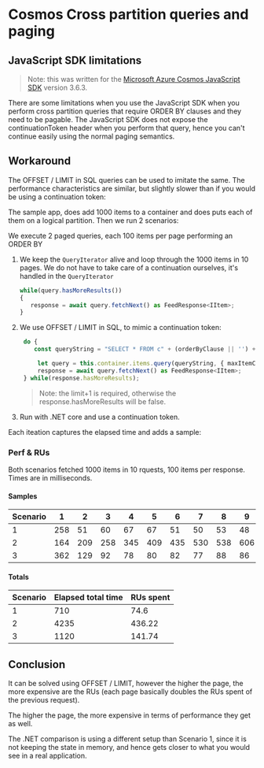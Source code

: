 # Cosmos Cross partition queries and paging

## JavaScript SDK limitations

> Note: this was written for the [Microsoft Azure Cosmos JavaScript SDK](https://github.com/Azure/azure-cosmos-js/) version 3.6.3.

There are some limitations when you use the JavaScript SDK when you perform cross partition queries that require ORDER BY clauses and they need to be pagable. The JavaScript SDK does not expose the continuationToken header when you perform that query, hence you can't continue easily using the normal paging semantics.

## Workaround

The OFFSET / LIMIT in SQL queries can be used to imitate the same. The performance characteristics are similar, but slightly slower than if you would be using a continuation token:

The sample app, does add 1000 items to a container and does puts each of them on a logical partition. Then we run 2 scenarios:

We execute 2 paged queries, each 100 items per page performing an ORDER BY

1. We keep the `QueryIterator` alive and loop through the 1000 items in 10 pages. We do not have to take care of a continuation ourselves, it's handled in the `QueryIterator`

   ```typescript
   while(query.hasMoreResults())
   {
      response = await query.fetchNext() as FeedResponse<IItem>;
   }
   ```

1. We use OFFSET / LIMIT in SQL, to mimic a continuation token:

   ```typescript
    do {
       const queryString = "SELECT * FROM c" + (orderByClause || '') + (` OFFSET ${totalFetched} LIMIT ${limit+1}`);

        let query = this.container.items.query(queryString, { maxItemCount: limit, });
        response = await query.fetchNext() as FeedResponse<IItem>;
    } while(response.hasMoreResults);
   ```

   >Note: the limit+1 is required, otherwise the response.hasMoreResults will be false.

1. Run with .NET core and use a continuation token.

Each iteation captures the elapsed time and adds a sample:

### Perf & RUs

Both scenarios fetched 1000 items in 10 rquests, 100 items per response. Times are in milliseconds.

#### Samples

|Scenario|1|2|3|4|5|6|7|8|9|10|
|-|-|-|-|-|-|-|-|-|-|-|
|1|258|51|  60|  67|  67|  51|  50|  53|  48|  5|
|2|164|209| 258| 345| 409| 435| 530| 538| 606| 741|
|3|362| 129| 92|  78|  80|  82|  77|  88|  86|  46|

#### Totals

|Scenario|Elapsed total time|RUs spent|
|-|-|-|
|1|710|74.6|
|2|4235|436.22|
|3|1120|141.74|

## Conclusion

It can be solved using OFFSET / LIMIT, however the higher the page, the more expensive are the RUs (each page basically doubles the RUs spent of the previous request).

The higher the page, the more expensive in terms of performance they get as well.

The .NET comparison is using a different setup than Scenario 1, since it is not keeping the state in memory, and hence gets closer to what you would see in a real application.
